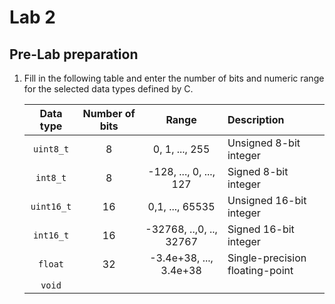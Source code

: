 # Lab 2

## Pre-Lab preparation

1. Fill in the following table and enter the number of bits and numeric range for the selected data types defined by C.

   | **Data type** | **Number of bits** | **Range** | **Description** |
   | :-: | :-: | :-: | :-- |
   | `uint8_t`  | 8 | 0, 1, ..., 255 | Unsigned 8-bit integer |
   | `int8_t`   | 8 | -128, ..., 0, ..., 127 | Signed 8-bit integer |
   | `uint16_t` | 16 | 0,1, ..., 65535 | Unsigned 16-bit integer |
   | `int16_t`  | 16 | -32768, ..,0, .., 32767 | Signed 16-bit integer |
   | `float`    | 32 | -3.4e+38, ..., 3.4e+38 | Single-precision floating-point |
   | `void`     |  |  |  |

